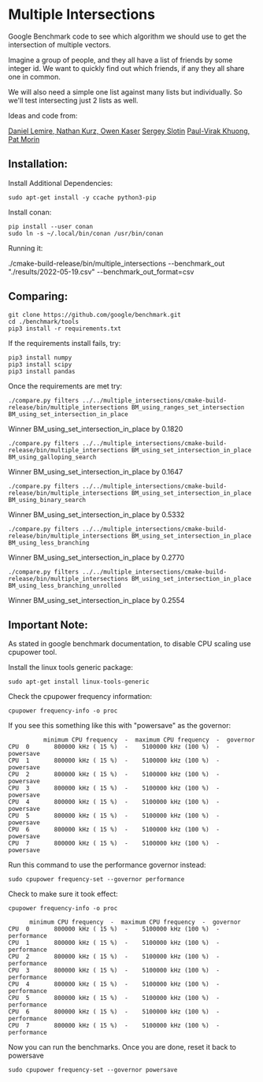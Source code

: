 # Multiple Intersections
Google Benchmark code to see which algorithm we should use to
get the intersection of multiple vectors.

Imagine a group of people, and they all have a list of friends by some integer id. 
We want to quickly find out which friends, if any they all share one in common.

We will also need a simple one list against many lists but individually. 
So we'll test intersecting just 2 lists as well.

Ideas and code from: 

[Daniel Lemire, Nathan Kurz, Owen Kaser](https://github.com/lemire/SIMDIntersections)
[Sergey Slotin](https://en.algorithmica.org/hpc/data-structures/binary-search/)
[Paul-Virak Khuong, Pat Morin](https://arxiv.org/pdf/1509.05053.pdf)



## Installation:

Install Additional Dependencies:

    sudo apt-get install -y ccache python3-pip

Install conan:

    pip install --user conan
    sudo ln -s ~/.local/bin/conan /usr/bin/conan

Running it:

./cmake-build-release/bin/multiple_intersections --benchmark_out "./results/2022-05-19.csv" --benchmark_out_format=csv

## Comparing:

    git clone https://github.com/google/benchmark.git
    cd ./benchmark/tools
    pip3 install -r requirements.txt

If the requirements install fails, try:

    pip3 install numpy
    pip3 install scipy
    pip3 install pandas

Once the requirements are met try:

    ./compare.py filters ../../multiple_intersections/cmake-build-release/bin/multiple_intersections BM_using_ranges_set_intersection BM_using_set_intersection_in_place

Winner BM_using_set_intersection_in_place by 0.1820

    ./compare.py filters ../../multiple_intersections/cmake-build-release/bin/multiple_intersections BM_using_set_intersection_in_place BM_using_galloping_search

Winner BM_using_set_intersection_in_place by 0.1647

    ./compare.py filters ../../multiple_intersections/cmake-build-release/bin/multiple_intersections BM_using_set_intersection_in_place BM_using_binary_search

Winner BM_using_set_intersection_in_place by 0.5332

    ./compare.py filters ../../multiple_intersections/cmake-build-release/bin/multiple_intersections BM_using_set_intersection_in_place BM_using_less_branching

Winner BM_using_set_intersection_in_place by 0.2770

    ./compare.py filters ../../multiple_intersections/cmake-build-release/bin/multiple_intersections BM_using_set_intersection_in_place BM_using_less_branching_unrolled
 
Winner BM_using_set_intersection_in_place by 0.2554

## Important Note:

As stated in google benchmark documentation, to disable CPU scaling use cpupower tool.

Install the linux tools generic package:

    sudo apt-get install linux-tools-generic

Check the cpupower frequency information:

    cpupower frequency-info -o proc

If you see this something like this with "powersave" as the governor:

              minimum CPU frequency  -  maximum CPU frequency  -  governor
    CPU  0       800000 kHz ( 15 %)  -    5100000 kHz (100 %)  -  powersave
    CPU  1       800000 kHz ( 15 %)  -    5100000 kHz (100 %)  -  powersave
    CPU  2       800000 kHz ( 15 %)  -    5100000 kHz (100 %)  -  powersave
    CPU  3       800000 kHz ( 15 %)  -    5100000 kHz (100 %)  -  powersave
    CPU  4       800000 kHz ( 15 %)  -    5100000 kHz (100 %)  -  powersave
    CPU  5       800000 kHz ( 15 %)  -    5100000 kHz (100 %)  -  powersave
    CPU  6       800000 kHz ( 15 %)  -    5100000 kHz (100 %)  -  powersave
    CPU  7       800000 kHz ( 15 %)  -    5100000 kHz (100 %)  -  powersave

Run this command to use the performance governor instead:

    sudo cpupower frequency-set --governor performance

Check to make sure it took effect:

    cpupower frequency-info -o proc

          minimum CPU frequency  -  maximum CPU frequency  -  governor
    CPU  0       800000 kHz ( 15 %)  -    5100000 kHz (100 %)  -  performance
    CPU  1       800000 kHz ( 15 %)  -    5100000 kHz (100 %)  -  performance
    CPU  2       800000 kHz ( 15 %)  -    5100000 kHz (100 %)  -  performance
    CPU  3       800000 kHz ( 15 %)  -    5100000 kHz (100 %)  -  performance
    CPU  4       800000 kHz ( 15 %)  -    5100000 kHz (100 %)  -  performance
    CPU  5       800000 kHz ( 15 %)  -    5100000 kHz (100 %)  -  performance
    CPU  6       800000 kHz ( 15 %)  -    5100000 kHz (100 %)  -  performance
    CPU  7       800000 kHz ( 15 %)  -    5100000 kHz (100 %)  -  performance

Now you can run the benchmarks. Once you are done, reset it back to powersave

    sudo cpupower frequency-set --governor powersave
    